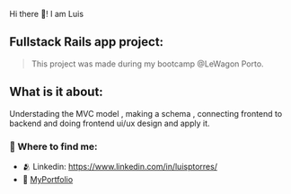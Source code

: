 Hi there 👋! I am Luis

## Fullstack Rails app project:
> This project was made during my bootcamp @LeWagon Porto.
## What is it about:
<p>
  Understading the MVC model , making a schema , connecting frontend to backend and doing frontend ui/ux design and apply it.
</p>

### 💬 Where to find me:
- 🫂 Linkedin: https://www.linkedin.com/in/luisptorres/
- 📃 [MyPortfolio](https://river-cornflower-8c5.notion.site/Luis-Torres-Web-application-Developer-d708559c15eb4d3397c76c2913b686b6)

